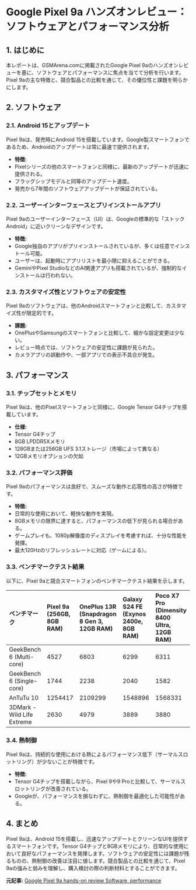 # Google Pixel 9a ハンズオンレビュー：ソフトウェアとパフォーマンス分析

## 1. はじめに

本レポートは、GSMArena.comに掲載されたGoogle Pixel 9aのハンズオンレビューを基に、ソフトウェアとパフォーマンスに焦点を当てて分析を行います。Pixel 9aの主な特徴と、競合製品との比較を通じて、その優位性と課題を明らかにします。

## 2. ソフトウェア

### 2.1. Android 15とアップデート

Pixel 9aは、発売時にAndroid 15を搭載しています。Google製スマートフォンであるため、Androidのアップデートは常に最速で提供されます。

* **特徴:**
 * Pixelシリーズの他のスマートフォンと同様に、最新のアップデートが迅速に提供される。
 * フラッグシップモデルと同等のアップデート速度。
 * 発売から7年間のソフトウェアアップデートが保証されている。

### 2.2. ユーザーインターフェースとプリインストールアプリ

Pixel 9aのユーザーインターフェース（UI）は、Googleの標準的な「ストックAndroid」に近いクリーンなデザインです。

* **特徴:**
 * Google独自のアプリがプリインストールされているが、多くは任意でインストール可能。
 * ユーザーは、起動時にアプリリストを最小限に抑えることができる。
 * GeminiやPixel StudioなどのAI関連アプリも搭載されているが、強制的なインストールは行われない。

### 2.3. カスタマイズ性とソフトウェアの安定性

Pixel 9aのソフトウェアは、他のAndroidスマートフォンと比較して、カスタマイズ性が限定的です。

* **課題:**
 * OnePlusやSamsungのスマートフォンと比較して、細かな設定変更は少ない。
 * レビュー時点では、ソフトウェアの安定性に課題が見られた。
 * カメラアプリの誤動作や、一部アプリでの表示不具合が発生。

## 3. パフォーマンス

### 3.1. チップセットとメモリ

Pixel 9aは、他のPixelスマートフォンと同様に、Google Tensor G4チップを搭載しています。

* **仕様:**
 * Tensor G4チップ
 * 8GB LPDDR5Xメモリ
 * 128GBまたは256GB UFS 3.1ストレージ（市場によって異なる）
 * 12GBメモリオプションの欠如

### 3.2. パフォーマンス評価

Pixel 9aのパフォーマンスは良好で、スムーズな動作と応答性の高さが特徴です。

* **特徴:**
 * 日常的な使用において、軽快な動作を実現。
 * 8GBメモリの限界に達すると、パフォーマンスの低下が見られる場合がある。
 * ゲームプレイも、1080p解像度のディスプレイを考慮すれば、十分な性能を発揮。
 * 最大120Hzのリフレッシュレートに対応（ゲームによる）。

### 3.3. ベンチマークテスト結果

以下に、Pixel 9aと競合スマートフォンのベンチマークテスト結果を示します。

| ベンチマーク | Pixel 9a (256GB, 8GB RAM) | OnePlus 13R (Snapdragon 8 Gen 3, 12GB RAM) | Galaxy S24 FE (Exynos 2400e, 8GB RAM) | Poco X7 Pro (Dimensity 8400 Ultra, 12GB RAM) |
| :------------------ | :------------------------- | :------------------------------------------ | :-------------------------------------- | :------------------------------------------ |
| GeekBench 6 (Multi-core) | 4527 | 6803 | 6299 | 6311 |
| GeekBench 6 (Single-core) | 1744 | 2238 | 2040 | 1582 |
| AnTuTu 10 | 1254417 | 2109299 | 1548896 | 1568331 |
| 3DMark - Wild Life Extreme | 2630 | 4979 | 3889 | 3880 |

### 3.4. 熱制御

Pixel 9aは、持続的な使用における熱によるパフォーマンス低下（サーマルスロットリング）が少ないことが特徴です。

* **特徴:**
 * Tensor G4チップを搭載しながら、Pixel 9や9 Proと比較して、サーマルスロットリングが改善されている。
 * Googleが、パフォーマンスを損なわずに、熱制御を最適化した可能性がある。

## 4. まとめ

Pixel 9aは、Android 15を搭載し、迅速なアップデートとクリーンなUIを提供するスマートフォンです。Tensor G4チップと8GBメモリにより、日常的な使用において良好なパフォーマンスを発揮します。ソフトウェアの安定性には課題が残るものの、熱制御の改善は注目に値します。競合製品との比較を通じて、Pixel 9aの強みと弱みを理解し、購入検討の際の判断材料とすることができます。


**元記事:** [Google Pixel 9a hands-on review Software, performance](https://www.gsmarena.com/google_pixel_9a_handson-review-2821p3.php)